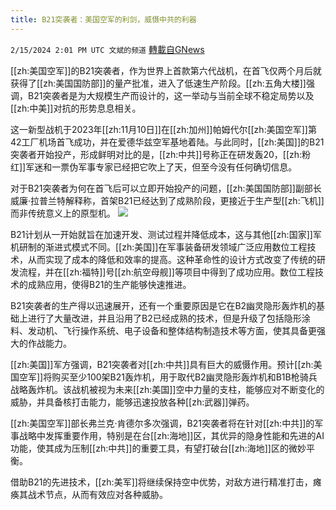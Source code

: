 ```yaml
---
title: B21突袭者：美国空军的利剑，威慑中共的利器
---
```

`2/15/2024 2:01 PM UTC 文斌的频道` [轉載自GNews](https://gnews.org/articles/2310319)

[[zh:美国空军]]的B21突袭者，作为世界上首款第六代战机，在首飞仅两个月后就获得了[[zh:美国国防部]]的量产批准，进入了低速生产阶段。[[zh:五角大楼]]强调，B21突袭者是为大规模生产而设计的，这一举动与当前全球不稳定局势以及[[zh:中美]]对抗的形势息息相关。

这一新型战机于2023年[[zh:11月10日]]在[[zh:加州]]帕姆代尔[[zh:美国空军]]第42工厂机场首飞成功，并在爱德华兹空军基地着陆。与此同时，[[zh:美国]]的B21突袭者开始投产，形成鲜明对比的是，[[zh:中共]]号称正在研发轰20，[[zh:粉红]]军迷和一票伪军事专家已经把它吹上了天，但至今没有任何确切信息。

对于B21突袭者为何在首飞后可以立即开始投产的问题，[[zh:美国国防部]]副部长威廉·拉普兰特解释称，首架B21已经达到了成熟阶段，更接近于生产型[[zh:飞机]]而非传统意义上的原型机。
![](ipfs://QmS3doo3kq4cXPwxfw6tFvzyzsg5UXCDu3aat9kTQR6mgW?.png)


B21计划从一开始就旨在加速开发、测试过程并降低成本，这与其他[[zh:国家]]军机研制的渐进式模式不同。[[zh:美国]]在军事装备研发领域广泛应用数位工程技术，从而实现了成本的降低和效率的提高。这种革命性的设计方式改变了传统的研发流程，并在[[zh:福特]]号[[zh:航空母舰]]等项目中得到了成功应用。数位工程技术的成熟应用，使得B21的生产能够快速推进。

B21突袭者的生产得以迅速展开，还有一个重要原因是它在B2幽灵隐形轰炸机的基础上进行了大量改进，并且沿用了B2已经成熟的技术，但是升级了包括隐形涂料、发动机、飞行操作系统、电子设备和整体结构制造技术等方面，使其具备更强大的作战能力。

[[zh:美国]]军方强调，B21突袭者对[[zh:中共]]具有巨大的威慑作用。预计[[zh:美国空军]]将购买至少100架B21轰炸机，用于取代B2幽灵隐形轰炸机和B1B枪骑兵战略轰炸机。该战机被视为未来[[zh:美国]]空中力量的支柱，能够应对不断变化的威胁，并具备核打击能力，能够迅速投放各种[[zh:武器]]弹药。

[[zh:美国空军]]部长弗兰克·肯德尔多次强调，B21突袭者将在针对[[zh:中共]]的军事战略中发挥重要作用，特别是在台[[zh:海地]]区，其优异的隐身性能和先进的AI功能，使其成为压制[[zh:中共]]的重要工具，有望打破台[[zh:海地]]区的微妙平衡。

借助B21的先进技术，[[zh:美军]]将继续保持空中优势，对敌方进行精准打击，瘫痪其战术节点，从而有效应对各种威胁。
